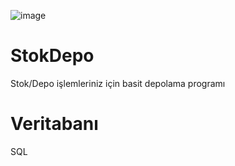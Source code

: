 ![image](https://user-images.githubusercontent.com/14942002/174287771-7ccee7e9-0461-4223-a479-39af7c056619.png)

# StokDepo
Stok/Depo işlemleriniz için basit depolama programı

# Veritabanı
SQL

